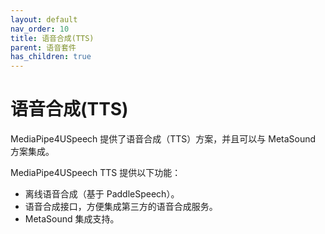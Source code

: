 ```yaml
---
layout: default
nav_order: 10
title: 语音合成(TTS)
parent: 语音套件
has_children: true
---
```


# 语音合成(TTS)

MediaPipe4USpeech 提供了语音合成（TTS）方案，并且可以与 MetaSound 方案集成。   

MediaPipe4USpeech TTS 提供以下功能：   
   
- 离线语音合成（基于 PaddleSpeech）。
- 语音合成接口，方便集成第三方的语音合成服务。
- MetaSound 集成支持。